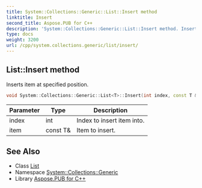 ```yaml
---
title: System::Collections::Generic::List::Insert method
linktitle: Insert
second_title: Aspose.PUB for C++
description: 'System::Collections::Generic::List::Insert method. Inserts item at specified position in C++.'
type: docs
weight: 3200
url: /cpp/system.collections.generic/list/insert/
---
```

## List::Insert method


Inserts item at specified position.

```cpp
void System::Collections::Generic::List<T>::Insert(int index, const T &item) override
```


| Parameter | Type | Description |
| --- | --- | --- |
| index | int | Index to insert item into. |
| item | const T\& | Item to insert. |

## See Also

* Class [List](../)
* Namespace [System::Collections::Generic](../../)
* Library [Aspose.PUB for C++](../../../)
